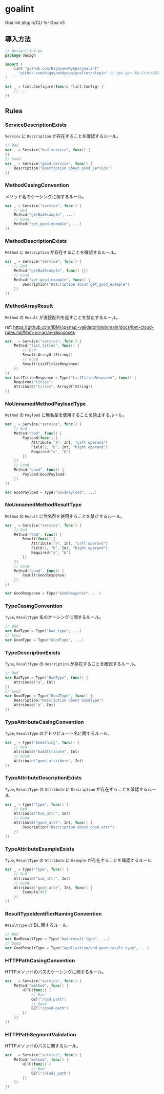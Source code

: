 # goalint

Goa lint plugin/CLI for Goa v3

## 導入方法

```go
// design/lint.go
package design

import (
    lint "github.com/NagayamaRyoga/goalint"
    _ "github.com/NagayamaRyoga/goalint/plugin" // goa gen 時にlintを実行する
)

var _ = lint.Configure(func(c *lint.Config) {
    // ...
})
```

## Rules

### ServiceDescriptionExists

`Service` に `Description` が存在することを確認するルール。

```go
// Bad
var _ = Service("bad_service", func() {
})
// Good
var _ = Service("good_service", func() {
	Description("Description about good_service")
})
```

### MethodCasingConvention

メソッド名のケーシングに関するルール。

```go
var _ = Service("service", func() {
	// Bad
	Method("getBadExample", ...)
	// Good
	Method("get_good_example", ...)
})
```

### MethodDescriptionExists

`Method` に `Description` が存在することを確認するルール。

```go
var _ = Service("service", func() {
	// Bad
	Method("getBadExample", func() {})
	// Good
	Method("get_good_example", func() {
		Description("Description about get_good_example")
	})
})
```

### MethodArrayResult

`Method` の `Result` が直接配列を返すことを禁止するルール。

ref: https://github.com/IBM/openapi-validator/blob/main/docs/ibm-cloud-rules.md#ibm-no-array-responses

```go
var _ = Service("service", func() {
	Method("list_titles", func() {
		// Bad
		Result(ArrayOf(String))
		// Good
		Result(ListTitlesResponse)
	})
})
var ListTitlesResponse = Type("ListTitlesResponse", func() {
	Required("titles")
	Attribute("titles", ArrayOf(String))
})
```

### NoUnnamedMethodPayloadType

`Method` の `Payload` に無名型を使用することを禁止するルール。

```go
var _ = Service("service", func() {
	// Bad
	Method("bad", func() {
		Payload(func() {
			Attribute("a", Int, "Left operand")
			Field(2, "b", Int, "Right operand")
			Required("a", "b")
		})
	})
	// Good
	Method("good", func() {
		Payload(GoodPayload)
	})
})

var GoodPayload = Type("GoodPayload", ...)
```

### NoUnnamedMethodResultType

`Method` の `Result` に無名型を使用することを禁止するルール。

```go
var _ = Service("service", func() {
	// Bad
	Method("bad", func() {
		Result(func() {
			Attribute("a", Int, "Left operand")
			Field(2, "b", Int, "Right operand")
			Required("a", "b")
		})
	})
	// Good
	Method("good", func() {
		Result(GoodResponse)
	})
})

var GoodResponse = Type("GoodResponse", ...)
```

### TypeCasingConvention

`Type`, `ResultType` 名のケーシングに関するルール。

```go
// Bad
var BadType = Type("bad_type", ...)
// Good
var GoodType = Type("GoodType", ...)
```

### TypeDescriptionExists

`Type`, `ResultType` の `Description` が存在することを確認するルール。

```go
// Bad
var BadType = Type("BadType", func() {
	Attribute("a", Int)
})
// Good
var GoodType = Type("GoodType", func() {
	Description("Description about GoodType")
	Attribute("a", Int)
})
```

### TypeAttributeCasingConvention

`Type`, `ResultType` のアトリビュート名に関するルール。

```go
var _ = Type("Something", func() {
	// Bad
	Attribute("badAttribute", Int)
	// Good
	Attribute("good_attribute", Int)
})
```

### TypeAttributeDescriptionExists

`Type`, `ResultType` の `Attribute` に `Description` が存在することを確認するルール

```go
var _ = Type("Type", func() {
	// Bad
	Attribute("bad_attr", Int)
	// Good
	Attribute("good_attr", Int, func() {
		Description("Description about good_attr")
	})
})
```

### TypeAttributeExampleExists

`Type`, `ResultType` の `Attribute` に `Example` が存在することを確認するルール

```go
var _ = Type("Type", func() {
	// Bad
	Attribute("bad_attr", Int)
	// Good
	Attribute("good_attr", Int, func() {
		Example(42)
	})
})
```

### ResultTypeIdentifierNamingConvention

`ResultType` のIDに関するルール。

```go
// Bad
var BadResultType = Type("bad-result-type", ...)
// Good
var GoodResultType = Type("application/vnd.good-result-type", ...)
```

### HTTPPathCasingConvention

HTTPメソッドのパスのケーシングに関するルール。

```go
var _ = Service("service", func() {
	Method("method", func() {
		HTTP(func() {
			// Bad
			GET("/bad_path")
			// Good
			GET("/good-path")
		})
	})
})
```

### HTTPPathSegmentValidation

HTTPメソッドのパスに関するルール。

```go
var _ = Service("service", func() {
	Method("method", func() {
		HTTP(func() {
			// Bad
			GET("/b{ad}_path")
		})
	})
})
```
